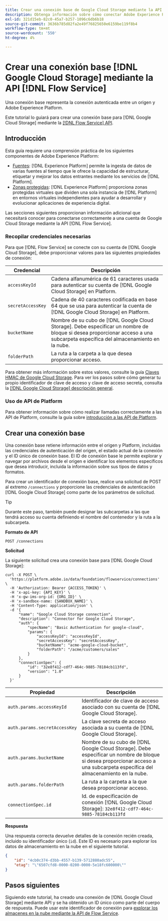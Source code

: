 ```yaml
---
title: Crear una conexión base de Google Cloud Storage mediante la API de Flow Service
description: Obtenga información sobre cómo conectar Adobe Experience Platform a una cuenta de Google Cloud Storage mediante la API de Flow Service.
exl-id: 321d15eb-82c0-45a7-b257-1096c6db6b18
source-git-commit: 3636b785d82fa2e49f76825650e6159be119f8b4
workflow-type: tm+mt
source-wordcount: '550'
ht-degree: 4%

---
```


# Crear una conexión base [!DNL Google Cloud Storage] mediante la API [!DNL Flow Service]

Una conexión base representa la conexión autenticada entre un origen y Adobe Experience Platform.

Este tutorial lo guiará para crear una conexión base para [!DNL Google Cloud Storage] mediante la [[!DNL Flow Service] API](https://www.adobe.io/experience-platform-apis/references/flow-service/).

## Introducción

Esta guía requiere una comprensión práctica de los siguientes componentes de Adobe Experience Platform:

* [Fuentes](../../../../home.md): [!DNL Experience Platform] permite la ingesta de datos de varias fuentes al tiempo que le ofrece la capacidad de estructurar, etiquetar y mejorar los datos entrantes mediante los servicios de [!DNL Platform].
* [Zonas protegidas](../../../../../sandboxes/home.md): [!DNL Experience Platform] proporciona zonas protegidas virtuales que dividen una sola instancia de [!DNL Platform] en entornos virtuales independientes para ayudar a desarrollar y evolucionar aplicaciones de experiencia digital.

Las secciones siguientes proporcionan información adicional que necesitará conocer para conectarse correctamente a una cuenta de Google Cloud Storage mediante la API [!DNL Flow Service].

### Recopilar credenciales necesarias

Para que [!DNL Flow Service] se conecte con su cuenta de [!DNL Google Cloud Storage], debe proporcionar valores para las siguientes propiedades de conexión:

| Credencial | Descripción |
| ---------- | ----------- |
| `accessKeyId` | Cadena alfanumérica de 61 caracteres usada para autenticar su cuenta de [!DNL Google Cloud Storage] en Platform. |
| `secretAccessKey` | Cadena de 40 caracteres codificada en base 64 que se usa para autenticar la cuenta de [!DNL Google Cloud Storage] en Platform. |
| `bucketName` | Nombre de su cubo de [!DNL Google Cloud Storage]. Debe especificar un nombre de bloque si desea proporcionar acceso a una subcarpeta específica del almacenamiento en la nube. |
| `folderPath` | La ruta a la carpeta a la que desea proporcionar acceso. |

Para obtener más información sobre estos valores, consulte la guía [Claves HMAC de Google Cloud Storage](https://cloud.google.com/storage/docs/authentication/hmackeys#overview). Para ver los pasos sobre cómo generar tu propio identificador de clave de acceso y clave de acceso secreta, consulta la [[!DNL Google Cloud Storage] descripción general](../../../../connectors/cloud-storage/google-cloud-storage.md).

### Uso de API de Platform

Para obtener información sobre cómo realizar llamadas correctamente a las API de Platform, consulte la guía sobre [introducción a las API de Platform](../../../../../landing/api-guide.md).

## Crear una conexión base

Una conexión base retiene información entre el origen y Platform, incluidas las credenciales de autenticación del origen, el estado actual de la conexión y el ID único de conexión base. El ID de conexión base le permite explorar y navegar por archivos desde el origen e identificar los elementos específicos que desea introducir, incluida la información sobre sus tipos de datos y formatos.

Para crear un identificador de conexión base, realice una solicitud de POST al extremo `/connections` y proporcione las credenciales de autenticación [!DNL Google Cloud Storage] como parte de los parámetros de solicitud.

>[!TIP]
>
>Durante este paso, también puede designar las subcarpetas a las que tendrá acceso su cuenta definiendo el nombre del contenedor y la ruta a la subcarpeta.

**Formato de API**

```http
POST /connections
```

**Solicitud**

La siguiente solicitud crea una conexión base para [!DNL Google Cloud Storage]:

```shell
curl -X POST \
  'https://platform.adobe.io/data/foundation/flowservice/connections' \
  -H 'Authorization: Bearer {ACCESS_TOKEN}' \
  -H 'x-api-key: {API_KEY}' \
  -H 'x-gw-ims-org-id: {ORG_ID}' \
  -H 'x-sandbox-name: {SANDBOX_NAME}' \
  -H 'Content-Type: application/json' \
  -d '{
      "name": "Google Cloud Storage connection",
      "description": "Connector for Google Cloud Storage",
      "auth": {
          "specName": "Basic Authentication for google-cloud",
          "params": {
              "accessKeyId": "accessKeyId",
              "secretAccessKey": "secretAccessKey",
              "bucketName": "acme-google-cloud-bucket",
              "folderPath": "/acme/customers/sales"
          }
      },
      "connectionSpec": {
          "id": "32e8f412-cdf7-464c-9885-78184cb113fd",
          "version": "1.0"
      }
  }'
```

| Propiedad | Descripción |
| -------- | ----------- |
| `auth.params.accessKeyId` | Identificador de clave de acceso asociado con su cuenta de [!DNL Google Cloud Storage]. |
| `auth.params.secretAccessKey` | La clave secreta de acceso asociada a su cuenta de [!DNL Google Cloud Storage]. |
| `auth.params.bucketName` | Nombre de su cubo de [!DNL Google Cloud Storage]. Debe especificar un nombre de bloque si desea proporcionar acceso a una subcarpeta específica del almacenamiento en la nube. |
| `auth.params.folderPath` | La ruta a la carpeta a la que desea proporcionar acceso. |
| `connectionSpec.id` | Id. de especificación de conexión [!DNL Google Cloud Storage]: `32e8f412-cdf7-464c-9885-78184cb113fd` |

**Respuesta**

Una respuesta correcta devuelve detalles de la conexión recién creada, incluido su identificador único (`id`). Este ID es necesario para explorar los datos de almacenamiento en la nube en el siguiente tutorial.

```json
{
    "id": "4cb0c374-d3bb-4557-b139-5712880adc55",
    "etag": "\"6507cfd8-0000-0200-0000-5e18fc600000\""
}
```

## Pasos siguientes

Siguiendo este tutorial, ha creado una conexión de [!DNL Google Cloud Storage] mediante API y se ha obtenido un ID único como parte del cuerpo de respuesta. Puede usar este identificador de conexión para [explorar los almacenes en la nube mediante la API de Flow Service](../../explore/cloud-storage.md).

